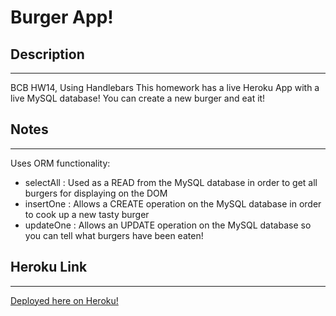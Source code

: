# Burger App!

## Description
------
BCB HW14, Using Handlebars
This homework has a live Heroku App with a live MySQL database!  You can create a new burger and eat it!

## Notes
------
Uses ORM functionality:

* selectAll : Used as a READ from the MySQL database in order to get all burgers for displaying on the DOM
* insertOne : Allows a CREATE operation on the MySQL database in order to cook up a new tasty burger
* updateOne : Allows an UPDATE operation on the MySQL database so you can tell what burgers have been eaten!

## Heroku Link
------

[Deployed here on Heroku!](https://calm-anchorage-59066.herokuapp.com/index)
